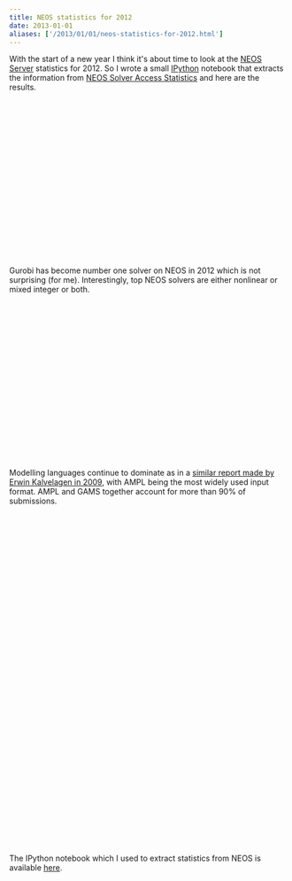 ```yaml
---
title: NEOS statistics for 2012
date: 2013-01-01
aliases: ['/2013/01/01/neos-statistics-for-2012.html']
---
```


With the start of a new year I think it's about time to look at the
[NEOS Server](http://www.neos-server.org/neos/) statistics for 2012.
So I wrote a small [IPython](http://ipython.org/) notebook that
extracts the information from
[NEOS Solver Access Statistics](http://www.neos-server.org/neos/report.html)
and here are the results.

<div style="width: 500px; height: 300px" id="solver_chart">
</div>
Gurobi has become number one solver on NEOS in 2012 which is not
surprising (for me). Interestingly, top NEOS solvers are either nonlinear
or mixed integer or both. 

<div style="width: 500px; height: 300px" id="input_chart">
</div>

Modelling languages continue to dominate as in a
[similar report made by Erwin Kalvelagen in 2009](http://yetanothermathprogrammingconsultant.blogspot.com/2009/11/neos-statistics.html),
with AMPL being the most widely used input format.
AMPL and GAMS together account for more than 90% of submissions.

<div style="width: 500px; height: 300px" id="category_chart">
</div>

<div style="width: 500px; height: 300px" id="interface_chart">
</div>

The IPython notebook which I used to extract statistics from NEOS
is available [here](https://github.com/vitaut/neos-stats).

<script type="text/javascript" src="https://www.gstatic.com/charts/loader.js"></script>
<script type="text/javascript" src="/2013-01-stats.js"></script>
